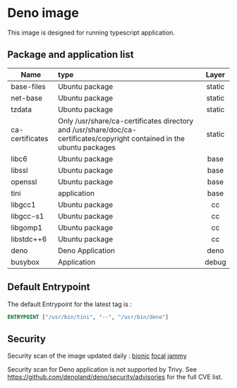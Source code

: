 # Deno image

This image is designed for running typescript application.

## Package and application list

| Name            | type                                                         | Layer  |
| --------------- | :----------------------------------------------------------- | :----: |
| base-files      | Ubuntu package                                               | static |
| net-base        | Ubuntu package                                               | static |
| tzdata          | Ubuntu package                                               | static |
| ca-certificates | Only /usr/share/ca-certificates directory and /usr/share/doc/ca-certificates/copyright contained in the ubuntu packages | static |
| libc6           | Ubuntu package                                               |  base  |
| libssl          | Ubuntu package                                               |  base  |
| openssl         | Ubuntu package                                               |  base  |
| tini            | application                                                  |  base  |
| libgcc1         | Ubuntu package                                               |   cc   |
| libgcc-s1       | Ubuntu package                                               |   cc   |
| libgomp1        | Ubuntu package                                               |   cc   |
| libstdc++6      | Ubuntu package                                               |   cc   |
| deno            | Deno Application                                             |  deno  |
| busybox         | Application                                                  | debug  |

## Default Entrypoint

The default Entrypoint for the latest tag is :

```dockerfile
ENTRYPOINT ["/usr/bin/tini", "--", "/usr/bin/deno"]
```

## Security

Security scan of the image updated daily : [bionic](../../security/table/deno_bionic) [focal](../../security/table/deno_focal) [jammy](../../security/table/deno_jammy)

Security scan for Deno application is not supported by Trivy. See https://github.com/denoland/deno/security/advisories for the full CVE list.


